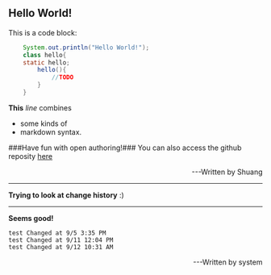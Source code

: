Hello World!
---

This is a code block:
```java
    System.out.println("Hello World!");
    class hello{
    static hello;
        hello(){
            //TODO
        }
    }
```
**This** _line_ combines

- some kinds of 
- markdown syntax.

###Have fun with open authoring!###
You can also access the github reposity [here](https://github.com/openauthor/OpenAuthoring)
<p style='text-align:right'>---Written by Shuang<p>

----------
**Trying to look at change history**
:)

----------
**Seems good!**

    test Changed at 9/5 3:35 PM
    test Changed at 9/11 12:04 PM
    test Changed at 9/12 10:31 AM

<p style='text-align:right'>---Written by system<p>


 